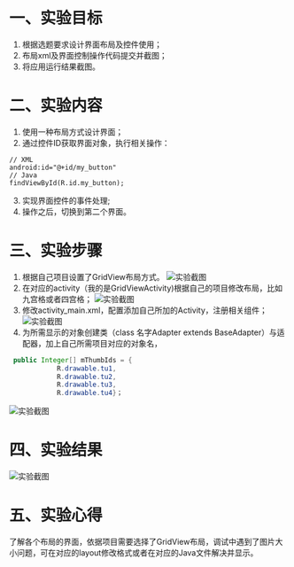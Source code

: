 # 一、实验目标
1. 根据选题要求设计界面布局及控件使用；
2. 布局xml及界面控制操作代码提交并截图；
3. 将应用运行结果截图。

#  二、实验内容
1. 使用一种布局方式设计界面；
2. 通过控件ID获取界面对象，执行相关操作：
```
// XML
android:id="@+id/my_button"
// Java
findViewById(R.id.my_button);
```
3. 实现界面控件的事件处理;
4. 操作之后，切换到第二个界面。

# 三、实验步骤
1. 根据自己项目设置了GridView布局方式。
![实验截图](https://raw.githubusercontent.com/Lj-xinfei/android-labs-2020/0ab644b3cda2c438afc9d8acd516c9e1b45f178e/students/net1814080903119/lab4.1.jpg)
2. 在对应的activity（我的是GridViewActivity)根据自己的项目修改布局，比如九宫格或者四宫格；
![实验截图](https://raw.githubusercontent.com/Lj-xinfei/android-labs-2020/0ab644b3cda2c438afc9d8acd516c9e1b45f178e/students/net1814080903119/lab4.2.jpg)
3. 修改activity_main.xml，配置添加自己所加的Activity，注册相关组件；
![实验截图](https://raw.githubusercontent.com/Lj-xinfei/android-labs-2020/0ab644b3cda2c438afc9d8acd516c9e1b45f178e/students/net1814080903119/lab4.3.jpg)
4. 为所需显示的对象创建类（class 名字Adapter extends BaseAdapter）与适配器，加上自己所需项目对应的对象名，
```java
 public Integer[] mThumbIds = {
            R.drawable.tu1,
            R.drawable.tu2,
            R.drawable.tu3,
            R.drawable.tu4}；
```
![实验截图](https://raw.githubusercontent.com/Lj-xinfei/android-labs-2020/0ab644b3cda2c438afc9d8acd516c9e1b45f178e/students/net1814080903119/lab4.4.jpg)
# 四、实验结果
![实验截图](https://raw.githubusercontent.com/Lj-xinfei/android-labs-2020/0ab644b3cda2c438afc9d8acd516c9e1b45f178e/students/net1814080903119/lab4.4.jpg)

# 五、实验心得
了解各个布局的界面，依据项目需要选择了GridView布局，调试中遇到了图片大小问题，可在对应的layout修改格式或者在对应的Java文件解决并显示。
